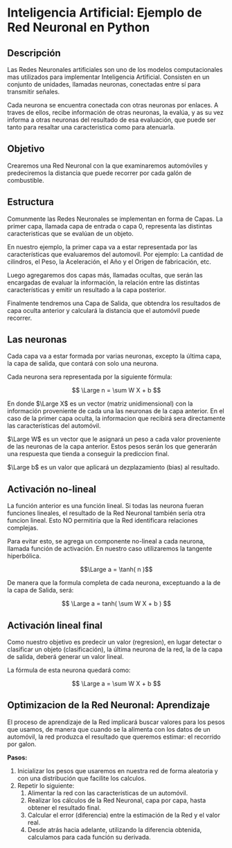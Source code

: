# Inteligencia Artificial: Ejemplo de Red Neuronal en Python

## Descripción
Las Redes Neuronales artificiales son uno de los modelos computacionales mas utilizados para implementar Inteligencia Artificial. Consisten en un conjunto de unidades, llamadas neuronas, conectadas entre sí para transmitir señales.

Cada neurona se encuentra conectada con otras neuronas por enlaces. A traves de ellos, recibe información de otras neuronas, la evalúa, y as su vez informa a otras neuronas del resultado de esa evaluación, que puede ser tanto para resaltar una caracteristica como para atenuarla.

## Objetivo
Crearemos una Red Neuronal con la que examinaremos automóviles y predeciremos la distancia que puede recorrer por cada galón de combustible.

## Estructura
Comunmente las Redes Neuronales se implementan en forma de Capas. La primer capa, llamada capa de entrada o capa 0, representa las distintas caracteristicas que se evalúan de un objeto.

En nuestro ejemplo, la primer capa va a estar representada por las características que evaluaremos del automovil. Por ejemplo: La cantidad de cilindros, el Peso, la Aceleración, el Año y el Origen de fabricación, etc.

Luego agregaremos dos capas más, llamadas ocultas, que serán las encargadas de evaluar la información, la relación entre las distintas características y emitir un resultado a la capa posterior.

Finalmente tendremos una Capa de Salida, que obtendra los resultados de capa oculta anterior y calculará la distancia que el automóvil puede recorrer.

## Las neuronas
Cada capa va a estar formada por varias neuronas, excepto la última capa, la capa de salida, que contará con solo una neurona.

Cada neurona sera representada por la siguiente fórmula:

$$
\Large
n = \sum W X + b
$$

En donde $\Large X$ es un vector (matriz unidimensional) con la información proveniente de cada una las neuronas de la capa anterior. En el caso de la primer capa oculta, la informacion que recibirá sera directamente las características del automóvil.

$\Large W$ es un vector que le asignará un peso a cada valor proveniente de las neuronas de la capa anterior. Estos pesos serán los que generarán una respuesta que tienda a conseguir la prediccion final.

$\Large b$ es un valor que aplicará un dezplazamiento (bias) al resultado.

## Activación no-lineal
La función anterior es una función lineal. Si todas las neurona fueran funciones lineales, el resultado de la Red Neuronal también sería otra funcion lineal. Esto NO permitiría que la Red identificara relaciones complejas.

Para evitar esto, se agrega un componente no-lineal a cada neurona, llamada función de activación. En nuestro caso utilizaremos la tangente hiperbólica.

$$\Large a = \tanh( n )$$

De manera que la formula completa de cada neurona, exceptuando a la de la capa de Salida, será:

$$
\Large
a = tanh( \sum W X + b )
$$

## Activación lineal final
Como nuestro objetivo es predecir un valor (regresion), en lugar detectar o clasificar un objeto (clasificación), la última neurona de la red, la de la capa de salida, deberá generar un valor lineal.

La fórmula de esta neurona quedará como:

$$
\Large
a = \sum W X + b
$$

## Optimizacion de la Red Neuronal: Aprendizaje

El proceso de aprendizaje de la Red implicará buscar valores para los pesos que usamos, de manera que cuando se la alimenta con los datos de un automóvil, la red produzca el resultado que queremos estimar: el recorrido por galon.

**Pasos:**

1. Inicializar los pesos que usaremos en nuestra red de forma aleatoria y con una distribución que facilite los calculos.
2. Repetir lo siguiente:
    1. Alimentar la red con las características de un automóvil.
    2. Realizar los cálculos de la Red Neuronal, capa por capa, hasta obtener el resultado final.
    3. Calcular el error (diferencia) entre la estimación de la Red y el valor real.
    4. Desde atrás hacia adelante, utilizando la diferencia obtenida, calculamos para cada función su derivada.
    






